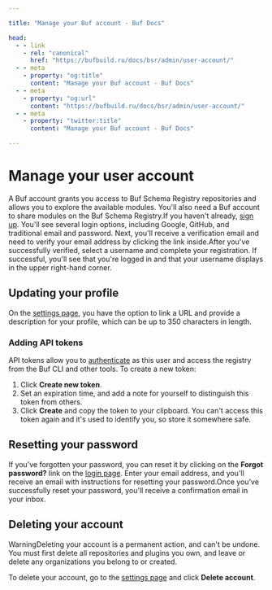 ```yaml
---

title: "Manage your Buf account - Buf Docs"

head:
  - - link
    - rel: "canonical"
      href: "https://bufbuild.ru/docs/bsr/admin/user-account/"
  - - meta
    - property: "og:title"
      content: "Manage your Buf account - Buf Docs"
  - - meta
    - property: "og:url"
      content: "https://bufbuild.ru/docs/bsr/admin/user-account/"
  - - meta
    - property: "twitter:title"
      content: "Manage your Buf account - Buf Docs"

---
```


# Manage your user account

A Buf account grants you access to Buf Schema Registry repositories and allows you to explore the available modules. You'll also need a Buf account to share modules on the Buf Schema Registry.If you haven't already, [sign up](https://buf.build/signup). You'll see several login options, including Google, GitHub, and traditional email and password. Next, you'll receive a verification email and need to verify your email address by clicking the link inside.After you've successfully verified, select a username and complete your registration. If successful, you'll see that you're logged in and that your username displays in the upper right-hand corner.

## Updating your profile

On the [settings page](https://buf.build/settings/user), you have the option to link a URL and provide a description for your profile, which can be up to 350 characters in length.

### Adding API tokens

API tokens allow you to [authenticate](../../authentication/) as this user and access the registry from the Buf CLI and other tools. To create a new token:

1.  Click **Create new token**.
2.  Set an expiration time, and add a note for yourself to distinguish this token from others.
3.  Click **Create** and copy the token to your clipboard. You can't access this token again and it's used to identify you, so store it somewhere safe.

## Resetting your password

If you’ve forgotten your password, you can reset it by clicking on the **Forgot password?** link on the [login page](https://buf.build/login). Enter your email address, and you'll receive an email with instructions for resetting your password.Once you’ve successfully reset your password, you'll receive a confirmation email in your inbox.

## Deleting your account

WarningDeleting your account is a permanent action, and can't be undone. You must first delete all repositories and plugins you own, and leave or delete any organizations you belong to or created.

To delete your account, go to the [settings page](https://buf.build/settings/user) and click **Delete account**.
